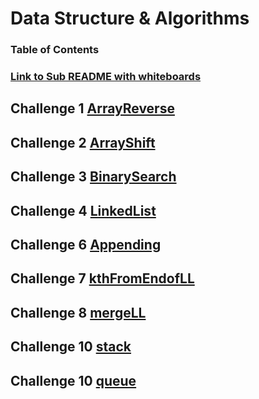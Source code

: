 # Data Structure & Algorithms

### Table of Contents 
### [Link to Sub README with whiteboards](code401challenges/README.md)

## Challenge 1 [ArrayReverse](code401challenges/src/main/java/code401challenges/ArrayReverse.java)
## Challenge 2 [ArrayShift](code401challenges/src/main/java/code401challenges/ArrayShift.java)
## Challenge 3 [BinarySearch](code401challenges/src/main/java/code401challenges/BinarySearch.java)
## Challenge 4 [LinkedList](code401challenges/src/main/java/linkedlist/LinkedList.java)
## Challenge 6 [Appending](code401challenges/src/main/java/linkedlist/LinkedList.java)
## Challenge 7 [kthFromEndofLL](code401challenges/src/main/java/linkedlist/LinkedList.java)
## Challenge 8 [mergeLL](code401challenges/src/main/java/linkedlist/LinkedList.java)
## Challenge 10 [stack](code401challenges/src/main/java/stacksandqueues/Stack.java)
## Challenge 10 [queue](code401challenges/src/main/java/stacksandqueues/Queue.java)